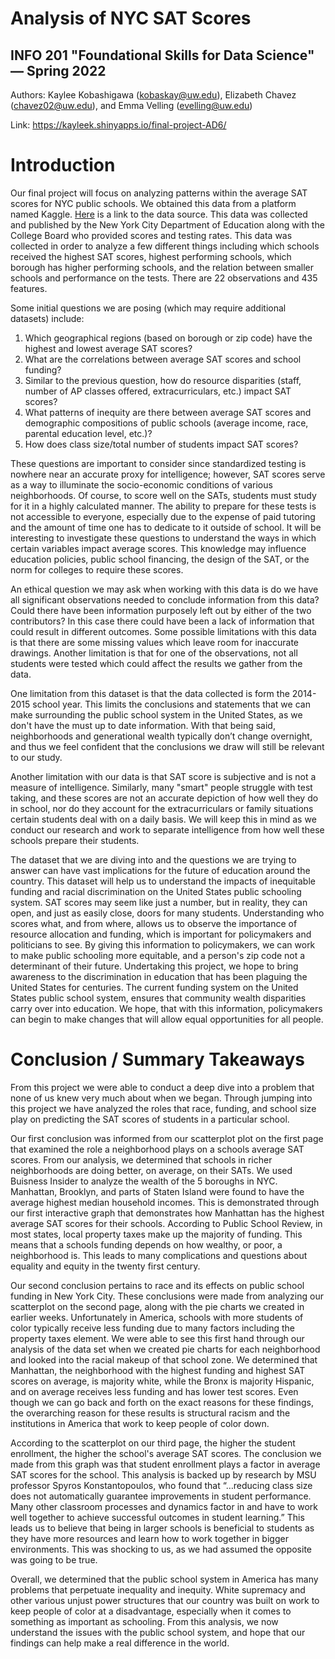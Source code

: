# Analysis of NYC SAT Scores
## INFO 201 "Foundational Skills for Data Science" — Spring 2022

Authors: Kaylee Kobashigawa (kobaskay@uw.edu), Elizabeth Chavez (chavez02@uw.edu), and Emma Velling (evelling@uw.edu)

Link: https://kayleek.shinyapps.io/final-project-AD6/

# Introduction
Our final project will focus on analyzing patterns within the average SAT scores for NYC public schools. We obtained this data from a platform named Kaggle. [Here](https://www.kaggle.com/) is a link to the data source. This data was collected and published by the New York City Department of Education along with the College Board who provided scores and testing rates. This data was collected in order to analyze a few different things including which schools received the highest SAT scores, highest performing schools, which borough has higher performing schools, and the relation between smaller schools and performance on the tests. There are 22 observations and 435 features.

 Some initial questions we are posing (which may require additional datasets) include:
1. Which geographical regions (based on borough or zip code) have the highest and lowest average SAT scores?
2. What are the correlations between average SAT scores and school funding?  
3. Similar to the previous question, how do resource disparities (staff, number of AP classes offered, extracurriculars, etc.) impact SAT scores?
4. What patterns of inequity are there between average SAT scores and demographic compositions of public schools (average income, race, parental education level, etc.)?
5. How does class size/total number of students impact SAT scores?

These questions are important to consider since standardized testing is nowhere near an accurate proxy for intelligence; however, SAT scores serve as a way to illuminate the socio-economic conditions of various neighborhoods. Of course, to score well on the SATs, students must study for it in a highly calculated manner. The ability to prepare for these tests is not accessible to everyone, especially due to the expense of paid tutoring and the amount of time one has to dedicate to it outside of school. It will be interesting to investigate these questions to understand the ways in which certain variables impact average scores. This knowledge may influence education policies, public school financing, the design of the SAT, or the norm for colleges to require these scores.

An ethical question we may ask when working with this data is do we have all significant observations needed to conclude information from this data? Could there have been information purposely left out by either of the two contributors? In this case there could have been a lack of information that could result in different outcomes. Some possible limitations with this data is that there are some missing values which leave room for inaccurate drawings. Another limitation is that for one of the observations, not all students were tested which could affect the results we gather from the data.

One limitation from this dataset is that the data collected is form the 2014-2015 school year. This limits the conclusions and statements that we can make surrounding the public school system in the United States, as we don't have the must up to date information. With that being said, neighborhoods and generational wealth typically don’t change overnight, and thus we feel confident that the conclusions we draw will still be relevant to our study.

Another limitation with our data is that SAT score is subjective and is not a measure of intelligence. Similarly, many "smart" people struggle with test taking, and these scores are not an accurate depiction of how well they do in school, nor do they account for the extracurriculars or family situations certain students deal with on a daily basis. We will keep this in mind as we conduct our research and work to separate intelligence from how well these schools prepare their students.

The dataset that we are diving into and the questions we are trying to answer can have vast implications for the future of education around the country. This dataset will help us to understand the impacts of inequitable funding and racial discrimination on the United States public schooling system. SAT scores may seem like just a number, but in reality, they can open, and just as easily close, doors for many students. Understanding who scores what, and from where, allows us to observe the importance of resource allocation and funding, which is important for policymakers and politicians to see. By giving this information to policymakers, we can work to make public schooling more equitable, and a person's zip code not a determinant of their future. Undertaking this project, we hope to bring awareness to the discrimination in education that has been plaguing the United States for centuries. The current funding system on the United States public school system, ensures that community wealth disparities carry over into education. We hope, that with this information, policymakers can begin to make changes that will allow equal opportunities for all people.


# Conclusion / Summary Takeaways
From this project we were able to conduct a deep dive into a problem that none of us knew very much about when we began. Through jumping into this project we have analyzed the roles that race, funding, and school size play on predicting the SAT scores of students in a particular school.

Our first conclusion was informed from our scatterplot plot on the first page that examined the role a neighborhood plays on a schools average SAT scores. From our analysis, we determined that schools in richer neighborhoods are doing better, on average, on their SATs. We used Buisness Insider to analyze the wealth of the 5 boroughs in NYC. Manhattan, Brooklyn, and parts of Staten Island were found to have the average highest median household incomes. This is demonstrated through our first interactive graph that demonstrates how Manhattan has the highest average SAT scores for their schools. According to Public School Review, in most states, local property taxes make up the majority of funding. This means that a schools funding depends on how wealthy, or poor, a neighborhood is. This leads to many complications and questions about equality and equity in the twenty first century.

Our second conclusion pertains to race and its effects on public school funding in New York City. These conclusions were made from analyzing our scatterplot on the second page, along with the pie charts we created in earlier weeks. Unfortunately in America, schools with more students of color typically receive less funding due to many factors including the property taxes element. We were able to see this first hand through our analysis of the data set when we created pie charts for each neighborhood and looked into the racial makeup of that school zone. We determined that Manhattan, the neighborhood with the highest funding and highest SAT scores on average, is majority white, while the Bronx is majority Hispanic, and on average receives less funding and has lower test scores. Even though we can go back and forth on the exact reasons for these findings, the overarching reason for these results is structural racism and the institutions in America that work to keep people of color down.

According to the scatterplot on our third page, the higher the student enrollment, the higher the school's average SAT scores. The conclusion we made from this graph was that student enrollment plays a factor in average SAT scores for the school. This analysis is backed up by research by MSU professor Spyros Konstantopoulos, who found that “…reducing class size does not automatically guarantee improvements in student performance. Many other classroom processes and dynamics factor in and have to work well together to achieve successful outcomes in student learning.” This leads us to believe that being in larger schools is beneficial to students as they have more resources and learn how to work together in bigger environments. This was shocking to us, as we had assumed the opposite was going to be true.

Overall, we determined that the public school system in America has many problems that perpetuate inequality and inequity. White supremacy and other various unjust power structures that our country was built on work to keep people of color at a disadvantage, especially when it comes to something as important as schooling. From this analysis, we now understand the issues with the public school system, and hope that our findings can help make a real difference in the world.
